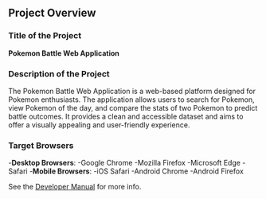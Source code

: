 ## Project Overview
### Title of the Project
**Pokemon Battle Web Application**
### Description of the Project
The Pokemon Battle Web Application is a web-based platform designed for Pokemon enthusiasts. The application allows users to search for Pokemon, view Pokemon of the day, and compare the stats of two Pokemon to predict battle outcomes. It provides a clean and accessible dataset and aims to offer a visually appealing and user-friendly experience.
### Target Browsers
-**Desktop Browsers**:
-Google Chrome
-Mozilla Firefox
-Microsoft Edge
-Safari
-**Mobile Browsers**:
-iOS Safari
-Android Chrome
-Android Firefox

See the [Developer Manual](docs.md) for more info.